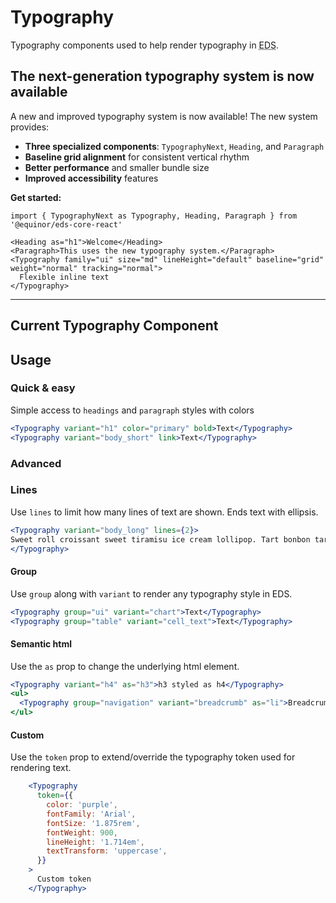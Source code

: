 # Typography

Typography components used to help render typography in <abbr title="Equinor Design System">EDS</abbr>.

## The next-generation typography system is now available

A new and improved typography system is now available! The new system provides:

* **Three specialized components**: `TypographyNext`, `Heading`, and `Paragraph`
* **Baseline grid alignment** for consistent vertical rhythm
* **Better performance** and smaller bundle size
* **Improved accessibility** features

**Get started:**

```tsx
import { TypographyNext as Typography, Heading, Paragraph } from '@equinor/eds-core-react'

<Heading as="h1">Welcome</Heading>
<Paragraph>This uses the new typography system.</Paragraph>
<Typography family="ui" size="md" lineHeight="default" baseline="grid" weight="normal" tracking="normal">
  Flexible inline text
</Typography>
```
---

## Current Typography Component

## Usage

### Quick & easy

Simple access to `headings` and `paragraph` styles with colors
```jsx
<Typography variant="h1" color="primary" bold>Text</Typography>
<Typography variant="body_short" link>Text</Typography>
```
### Advanced

### Lines

Use `lines` to limit how many lines of text are shown. Ends text with ellipsis.

```jsx
<Typography variant="body_long" lines={2}>
Sweet roll croissant sweet tiramisu ice cream lollipop. Tart bonbon tart marzipan sweet roll cake apple pie gummi bears pie. Carrot cake topping sweet. Apple pie topping candy jujubes muffin apple pie ice cream muffin macaroon. Bonbon liquorice wafer tart jelly sweet lollipop carrot cake. Brownie cotton candy topping. Donut candy canes liquorice icing lemon drops pastry danish. Lemon drops cheesecake cake tootsie roll apple pie candy canes jelly beans candy canes cupcake.
</Typography>
```

#### Group
Use `group` along with `variant` to render any typography style in EDS.
```jsx
<Typography group="ui" variant="chart">Text</Typography>
<Typography group="table" variant="cell_text">Text</Typography>
```

#### Semantic html

Use the `as` prop to change the underlying html element.
```jsx
<Typography variant="h4" as="h3">h3 styled as h4</Typography>
<ul>
  <Typography group="navigation" variant="breadcrumb" as="li">Breadcrumb</Typography>
</ul>
```

#### Custom

Use the `token` prop to extend/override the typography token used for rendering text.

```jsx
    <Typography
      token={{
        color: 'purple',
        fontFamily: 'Arial',
        fontSize: '1.875rem',
        fontWeight: 900,
        lineHeight: '1.714em',
        textTransform: 'uppercase',
      }}
    >
      Custom token
    </Typography>
```
